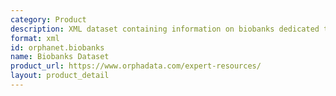 ```yaml
---
category: Product
description: XML dataset containing information on biobanks dedicated to rare diseases.
format: xml
id: orphanet.biobanks
name: Biobanks Dataset
product_url: https://www.orphadata.com/expert-resources/
layout: product_detail
---
```

